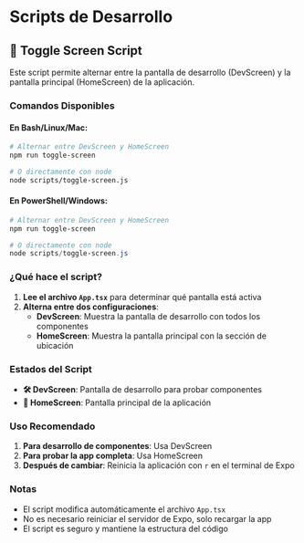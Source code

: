 # Scripts de Desarrollo

## 🔄 Toggle Screen Script

Este script permite alternar entre la pantalla de desarrollo (DevScreen) y la pantalla principal (HomeScreen) de la aplicación.

### Comandos Disponibles

#### En Bash/Linux/Mac:

```bash
# Alternar entre DevScreen y HomeScreen
npm run toggle-screen

# O directamente con node
node scripts/toggle-screen.js
```

#### En PowerShell/Windows:

```powershell
# Alternar entre DevScreen y HomeScreen
npm run toggle-screen

# O directamente con node
node scripts/toggle-screen.js
```

### ¿Qué hace el script?

1. **Lee el archivo `App.tsx`** para determinar qué pantalla está activa
2. **Alterna entre dos configuraciones**:
   - **DevScreen**: Muestra la pantalla de desarrollo con todos los componentes
   - **HomeScreen**: Muestra la pantalla principal con la sección de ubicación

### Estados del Script

- **🛠️ DevScreen**: Pantalla de desarrollo para probar componentes
- **📱 HomeScreen**: Pantalla principal de la aplicación

### Uso Recomendado

1. **Para desarrollo de componentes**: Usa DevScreen
2. **Para probar la app completa**: Usa HomeScreen
3. **Después de cambiar**: Reinicia la aplicación con `r` en el terminal de Expo

### Notas

- El script modifica automáticamente el archivo `App.tsx`
- No es necesario reiniciar el servidor de Expo, solo recargar la app
- El script es seguro y mantiene la estructura del código












